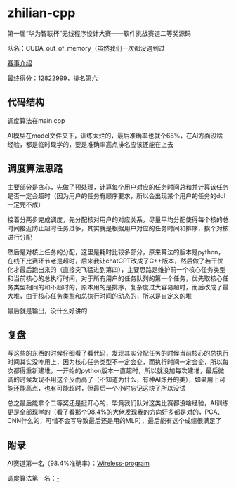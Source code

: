 # zhilian-cpp
 第一届“华为智联杯”无线程序设计大赛——软件挑战赛道二等奖源码

队名：CUDA_out_of_memory（虽然我们一次都没遇到过

[赛事介绍](https://competition.huaweicloud.com/information/1000042059/introduction)

最终得分：12822999，排名第六

## 代码结构

调度算法在main.cpp

AI模型在model文件夹下，训练太烂的，最后准确率也就个68%，在AI方面没啥经验，都是临时现学的，要是准确率高点排名应该还能在上去

## 调度算法思路

主要部分是贪心，先做了预处理，计算每个用户对应的任务时间总和并计算该任务是否一定会超时（因为用户的任务有顺序要求，所以会出现某个用户的任务的ddl一定完不成）

接着分两步完成调度，先分配核对用户的对应关系，尽量平均分配使得每个核的总时间接近防止超时任务过多，其实就是根据用户对应的任务时间和排序，挨个对核进行分配

然后是对核上任务的分配，这里是耗时比较多部分，原来算法的版本是python，在线下比赛环节老是超时，后来我让chatGPT改成了C++版本，然后做了若干优化才最后跑出来的（直接突飞猛进到第四），主要思路是维护前一个核心任务类型和当前核心的总执行时间，对于所有用户的任务队列的第一个任务，优先取核心任务类型相同的和不超时的，原本用的是排序，复杂度过大容易超时，而后改成了最大堆，由于核心任务类型和总执行时间的动态的，所以是自定义的堆

最后就是输出，没什么好讲的

## 复盘

写这些的东西的时候仔细看了看代码，发现其实分配任务的时候当前核心的总执行时间其实没咋用上，因为核心任务类型不一定会变，而执行时间一定会变，所以每次都得重新建堆，一开始的python版本一直超时，所以就没加每次建堆，最后微调的时候发现不用这个反而高了（不知道为什么，有种AI炼丹的美），如果用上可能还能高点，也有可能超时，但最后一个小时忘记这块了所以没试

总之最后能拿个二等奖还是挺开心的，毕竟我们队对这类比赛都没啥经验，AI训练更是全部现学的（看了看那个98.4%的大佬发现我的方向好多都是对的，PCA、CNN什么的，可惜不会写导致最后还是用的MLP），最后能有这个成绩很满足了

## 附录

AI赛道第一名（98.4%准确率）：[Wireless-program](https://github.com/lzglzglzglzg/Wireless-program)

调度算法第一名：[-](https://github.com/lxj2389287408/-)
